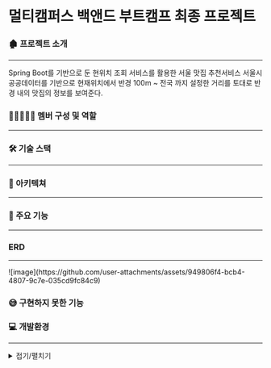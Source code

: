 # 멀티캠퍼스 백앤드 부트캠프 최종 프로젝트 

### 🏚 프로젝트 소개
<hr>
Spring Boot를 기반으로 둔 현위치 조회 서비스를 활용한 서울 맛집 추천서비스 서울시 공공데이터를 기반으로 현재위치에서 반경 100m ~ 전국 까지 설정한 거리를 토대로 반경 내의 맛집의 정보를 보여준다.



###  👨🏼‍🤝‍👨🏼 멤버 구성 및 역할
<hr>


### 🛠 기술 스택
<hr>


### 📍 아키텍쳐
<hr>


### 📌 주요 기능 
<hr>



### ERD
<hr>
![image](https://github.com/user-attachments/assets/949806f4-bcb4-4807-9c7e-035cd9fc84c9)


### 😅 구현하지 못한 기능


### 💻 개발환경
<hr>

<details>
  <summary>
    접기/펼치기
  </summary>

  
  
</details>





